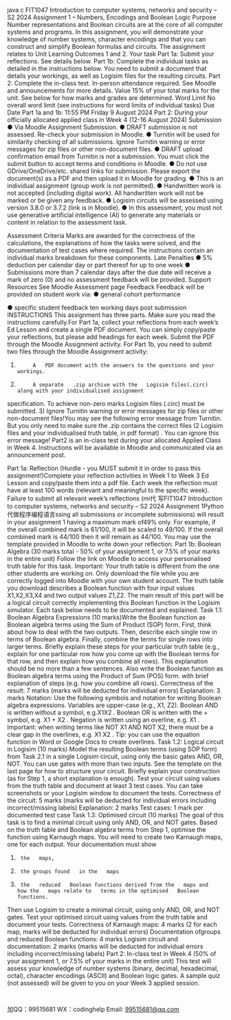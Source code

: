 java c
FIT1047   Introduction to computer systems,   networks and   security – S2 2024
Assignment   1 –   Numbers,   Encodings and   Boolean   Logic
Purpose
Number representations and   Boolean circuits are at the   core   of all   computer   systems and programs.   In this   assignment, you will demonstrate your   knowledge   of   number systems, character encodings and that you can construct   and   simplify
Boolean formulas and circuits.
The assignment   relates to   Unit   Learning Outcomes   1 and 2.
Your task
Part   1a: Submit your reflections. See details   below.
Part   1b: Complete the   individual tasks as detailed   in the   instructions   below.
You   need to submit a document that details your workings, as well   as   Logisim   files   for the resulting   circuits.
Part 2: Complete the   in-class test.   In-person attendance required.   See   Moodle   and announcements for more   details.
Value
15% of your total   marks for the unit. See below   for   how   marks   and   grades   are   determined.
Word   Limit
No overall word limit (see instructions for word   limits   of   individual   tasks)
Due   Date
Part   1a and   1b:   11:55   PM   Friday 9 August 2024
Part 2:   During your officially allocated applied class   in Week 4   (12-16 August   2024)
Submission
●         Via   Moodle Assignment Submission.
●          DRAFT submission is not   assessed.   Re-check   your submission   in   Moodle.
●          Turnitin will be used for similarity checking of all   submissions.   Ignore
Turnitin warning or error messages for zip files or other   non-document files.
●          DRAFT   upload confirmation email from Turnitin   is   not a   submission. You   must click the submit button to accept terms   and   conditions   in   Moodle.
●          Do not use GDrive/OneDrive/etc.   shared   links   for   submission.   Please
export the document(s) as a   PDF and then   upload   it   in   Moodle for grading.
●          This   is an individual assignment (group work   is   not   permitted).
●          Handwritten work   is   not accepted (including digital work). All         handwritten work will   not   be marked   or be given   any feedback.
●          Logisim circuits will   be assessed using version   3.8.0   or   3.7.2   (link   is   in   Moodle).
●          In this assessment, you   must   not use   generative   artificial   intelligence   (AI)   to generate any materials or content   in   relation to the   assessment   task.

Assessment   Criteria
Marks are awarded for the correctness of the calculations, the   explanations   of   how   the tasks were solved, and the documentation of test cases where   required. The            instructions contain an individual marks   breakdown for these   components.
Late   Penalties
●          5% deduction per calendar day or part   thereof for   up   to   one week
●          Submissions   more than 7 calendar days after the due   date   will   receive   a   mark of zero (0) and no assessment feedback will   be   provided.
Support
Resources
See   Moodle Assessment page
Feedback
Feedback will be provided on student work   via:
●          general cohort performance

●          specific student feedback ten working days post submission
INSTRUCTIONS
This assignment   has three   parts.   Make sure you   read the   instructions carefully.For Part   1a, collect your reflections from each week’s   Ed   Lesson   and   create   a   single   PDF   document. You   can simply copy/paste your reflections, but   please add   headings for   each week.   Submit   the   PDF   through   the   Moodle Assignment activity.
For Part   1b, you   need to submit two files through the   Moodle Assignment activity:
1)          A   PDF document with the answers to the questions and your workings.
2)          A separate   .zip archive with the   Logisim files(.circ) along with your individualised assignment
specification. To achieve   non-zero marks   Logisim files (.circ) must   be   submitted.
3)       Ignore Turnitin warning   or error   messages for   zip   files   or   other   non-document   files!You   may see the following error message from Turnitin.   But you   only   need to   make   sure   the   .zip   contains the correct files (2   Logisim files and your   individualised truth   table,   in   pdf format)   . You   can   ignore this error message!
Part2   is an   in-class test during your allocated Applied Class   in Week 4.   Instructions will   be   available   in   Moodle and communicated via an announcement   post.


Part   1a:   Reflection (Hurdle - you   MUST submit   it   in order to   pass   this assignment!)Complete your reflection activities   in Week   1 to Week 3   Ed   Lesson and   copy/paste   them   into   a   pdf file.   Each week the   reflection   must   have at   least   100 words (relevant and   meaningful to   the   specific   week).
Failure to submit all   relevant    week’s reflections (mi代 写FIT1047 Introduction to computer systems, networks and security – S2 2024 Assignment 1Python
代做程序编程语言ssing all   submissions      or
incomplete submissions) will   result   in your assignment   1   having a maximum mark   of49% only.   For example,   if the overall combined   mark   is 61/100,   it will   be scaled to   49/100.   If   the overall combined   mark   is 44/100 then it will   remain as   44/100.
You   may   use the template   provided   in   Moodle to write down your reflection.
Part   1b:   Boolean Algebra (30 marks total - 50%   of your assignment
1, or 7.5% of your marks   in   the   entire   unit)
Follow the link on   Moodle to access your personalised   truth   table   for this   task.
Important: Your truth table   is different from the one other students are working   on.   Only download the file while you are correctly   logged   into   Moodle with your own   student account.
The truth table you download describes a   Boolean function with four input values   X1,X2,X3,X4   and   two   output   values   Z1,Z2.
The   main   result of this   part will   be a logical circuit correctly   implementing this   Boolean   function in the   Logisim simulator.
Each task   below   needs to be documented and   explained.
Task   1.1:   Boolean Algebra   Expressions   (10   marks)Write the   Boolean function as   Boolean algebra terms using the   Sum of   Product   (SOP)   form.   First, think about   how to deal with the two outputs. Then,   describe   each   single   row   in terms      of Boolean algebra.   Finally, combine the terms for single   rows   into   larger terms.
Briefly explain these steps for your particular truth table (e.g.,   explain   for   one   particular   row         how you come up with the   Boolean terms for that   row, and   then   explain   how   you   combine   all   rows). This explanation should be no   more   than   a   few   sentences.
Also write the   Boolean function as   Boolean algebra terms using the   Product of   Sum   (POS)   form. with brief explanation of steps (e.g. how   you   combine   all   rows).
Correctness of   the result:   7 marks   (marks   will be deducted for   individual errors)
Explanation: 3   marks
Notation:   Use the following symbols and notation for writing   Boolean algebra expressions.            Variables are upper-case (e.g., X1, Z2).   Boolean AND is written without   a   symbol,   e.g.X1X2   .      Boolean OR   is written with the + symbol, e.g. X1      +    X2   .   Negation is written   using   an   overline,   e.g. X1   .   Important: when writing terms like   NOT X1 AND   NOT X2, there must   be a   clear
gap   in the overlines, e.g. X1 X2   . Tip: you can   use the equation function   in Word   or   Google   Docs to create overlines.
Task   1.2:   Logical circuit   in   Logisim   (10   marks)
Model the   resulting   Boolean terms (using SOP form) from Task 2.1   in   a   single   Logisim               circuit,   using only the   basic gates AND, OR,   NOT. You can   use gates with   more   than   two   inputs. See the template on the   last   page   for how to structure your   circuit.
Briefly explain your construction (as for Step   1, a   short   explanation   is   enough).
Test your circuit   using values from the truth table and document   at   least   3 test   cases. You   can take screenshots or your Logisim window to document the tests.
Correctness of   the circuit:   5 marks   (marks   will be deducted for   individual errors including   incorrect/missing labels)
Explanation: 2   marks
Test cases:   1 mark   per documented test case
Task   1.3: Optimised circuit   (10   marks)
The goal of this task   is to find a minimal   circuit   using only   AND,   OR,   and   NOT   gates.   Based   on the truth table and   Boolean algebra terms from Step   1, optimise   the   function   using   Karnaugh maps.
You will   need to create two   Karnaugh   maps, one for each output. Your documentation   must   show
1)      the   maps,
2)      the groups found   in the   maps
3)      the   reduced   Boolean functions derived from the   maps and   how the   maps relate to   terms in the optimised   Boolean functions.
Then   use   Logisim to create a minimal circuit,   using only AND,   OR,   and   NOT   gates.      Test your optimised circuit using values from the truth table   and   document your tests.
Correctness of   Karnaugh maps: 4 marks   (2 for each map, marks   will be   deducted for   individual errors)
Documentation   ofgroups   and   reduced   Boolean   functions: 4 marks
Logisim circuit and documentation: 2 marks   (marks   will be deducted for   individual errors   including incorrect/missing labels)
Part 2:   In-class test   in Week 4 (50% of your assignment   1, or   7.5%   of your marks   in the entire   unit)
This test will assess your   knowledge of number systems   (binary, decimal,   hexadecimal,   octal), character encodings (ASCII) and   Boolean logic   gates. A   sample   quiz   (not   assessed)   will be given to you on   your Week   3   applied   session.

            
加QQ：99515681  WX：codinghelp  Email: 99515681@qq.com
